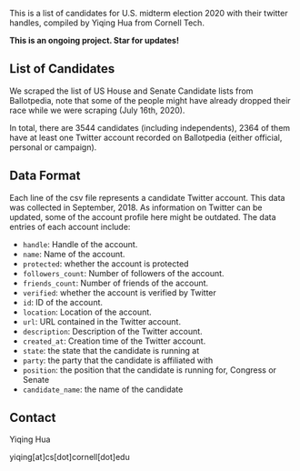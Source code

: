This is a list of candidates for U.S. midterm election 2020 with their twitter handles, compiled by Yiqing Hua from Cornell Tech.

**This is an ongoing project. Star for updates!**

## List of Candidates
We scraped the list of US House and Senate Candidate lists from Ballotpedia, note that some of the people might have already dropped their race while we were scraping (July 16th, 2020).

In total, there are 3544 candidates (including independents), 2364 of them have at least one Twitter account recorded on Ballotpedia (either official, personal or campaign).

## Data Format
Each line of the csv file represents a candidate Twitter account. This data was collected in September, 2018. As information on Twitter can be updated, some of the account profile here might be outdated. The data entries of each account include:
- `handle`: Handle of the account.
- `name`: Name of the account.
- `protected`: whether the account is protected
- `followers_count`: Number of followers of the account.
- `friends_count`: Number of friends of the account.
- `verified`: whether the account is verified by Twitter 
- `id`: ID of the account.
- `location`: Location of the account.
- `url`: URL contained in the Twitter account.
- `description`: Description of the Twitter account.
- `created_at`: Creation time of the Twitter account.
- `state`: the state that the candidate is running at
- `party`: the party that the candidate is affiliated with
- `position`: the position that the candidate is running for, Congress or Senate
- `candidate_name`: the name of the candidate

## Contact
Yiqing Hua

yiqing[at]cs[dot]cornell[dot]edu
